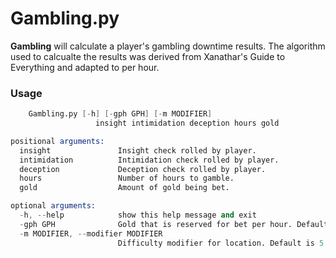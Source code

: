# Gambling.py
**Gambling** will calculate a player's gambling downtime results. The algorithm used to calcualte the results was derived from Xanathar's Guide to Everything and adapted to per hour.

### Usage
```s
    Gambling.py [-h] [-gph GPH] [-m MODIFIER]
                   insight intimidation deception hours gold

positional arguments:
  insight               Insight check rolled by player.
  intimidation          Intimidation check rolled by player.
  deception             Deception check rolled by player.
  hours                 Number of hours to gamble.
  gold                  Amount of gold being bet.

optional arguments:
  -h, --help            show this help message and exit
  -gph GPH              Gold that is reserved for bet per hour. Default is 25 GP.
  -m MODIFIER, --modifier MODIFIER
                        Difficulty modifier for location. Default is 5.
```